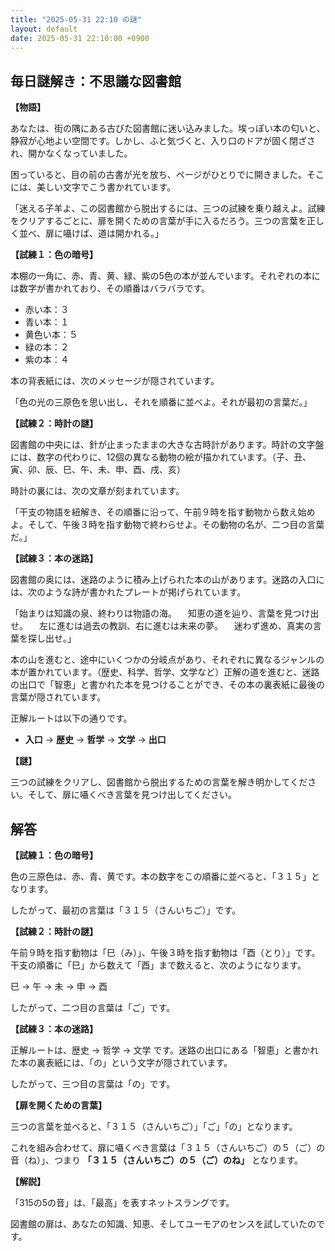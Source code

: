 ```yaml
---
title: "2025-05-31 22:10 の謎"
layout: default
date: 2025-05-31 22:10:00 +0900
---
```

## 毎日謎解き：不思議な図書館

**【物語】**

あなたは、街の隅にある古びた図書館に迷い込みました。埃っぽい本の匂いと、静寂が心地よい空間です。しかし、ふと気づくと、入り口のドアが固く閉ざされ、開かなくなっていました。

困っていると、目の前の古書が光を放ち、ページがひとりでに開きました。そこには、美しい文字でこう書かれています。

「迷える子羊よ、この図書館から脱出するには、三つの試練を乗り越えよ。試練をクリアするごとに、扉を開くための言葉が手に入るだろう。三つの言葉を正しく並べ、扉に囁けば、道は開かれる。」

**【試練１：色の暗号】**

本棚の一角に、赤、青、黄、緑、紫の5色の本が並んでいます。それぞれの本には数字が書かれており、その順番はバラバラです。

*   赤い本：３
*   青い本：１
*   黄色い本：５
*   緑の本：２
*   紫の本：４

本の背表紙には、次のメッセージが隠されています。

「色の光の三原色を思い出し、それを順番に並べよ。それが最初の言葉だ。」

**【試練２：時計の謎】**

図書館の中央には、針が止まったままの大きな古時計があります。時計の文字盤には、数字の代わりに、12個の異なる動物の絵が描かれています。（子、丑、寅、卯、辰、巳、午、未、申、酉、戌、亥）

時計の裏には、次の文章が刻まれています。

「干支の物語を紐解き、その順番に沿って、午前９時を指す動物から数え始めよ。そして、午後３時を指す動物で終わらせよ。その動物の名が、二つ目の言葉だ。」

**【試練３：本の迷路】**

図書館の奥には、迷路のように積み上げられた本の山があります。迷路の入口には、次のような詩が書かれたプレートが掲げられています。

「始まりは知識の泉、終わりは物語の海。
　知恵の道を辿り、言葉を見つけ出せ。
　左に進むは過去の教訓、右に進むは未来の夢。
　迷わず進め、真実の言葉を探し出せ。」

本の山を進むと、途中にいくつかの分岐点があり、それぞれに異なるジャンルの本が置かれています。（歴史、科学、哲学、文学など）正解の道を進むと、迷路の出口で「智恵」と書かれた本を見つけることができ、その本の裏表紙に最後の言葉が隠されています。

正解ルートは以下の通りです。

*   **入口** → **歴史** → **哲学** → **文学** → **出口**

**【謎】**

三つの試練をクリアし、図書館から脱出するための言葉を解き明かしてください。そして、扉に囁くべき言葉を見つけ出してください。

## 解答

**【試練１：色の暗号】**

色の三原色は、赤、青、黄です。本の数字をこの順番に並べると、「３１５」となります。

したがって、最初の言葉は「３１５（さんいちご）」です。

**【試練２：時計の謎】**

午前９時を指す動物は「巳（み）」、午後３時を指す動物は「酉（とり）」です。干支の順番に「巳」から数えて「酉」まで数えると、次のようになります。

巳 → 午 → 未 → 申 → 酉

したがって、二つ目の言葉は「ご」です。

**【試練３：本の迷路】**

正解ルートは、歴史 → 哲学 → 文学 です。迷路の出口にある「智恵」と書かれた本の裏表紙には、「の」という文字が隠されています。

したがって、三つ目の言葉は「の」です。

**【扉を開くための言葉】**

三つの言葉を並べると、「３１５（さんいちご）」「ご」「の」となります。

これを組み合わせて、扉に囁くべき言葉は「３１５（さんいちご）の５（ご）の音（ね）」、つまり **「３１５（さんいちご）の５（ご）のね」** となります。

**【解説】**

「315の5の音」は、「最高」を表すネットスラングです。

図書館の扉は、あなたの知識、知恵、そしてユーモアのセンスを試していたのです。
